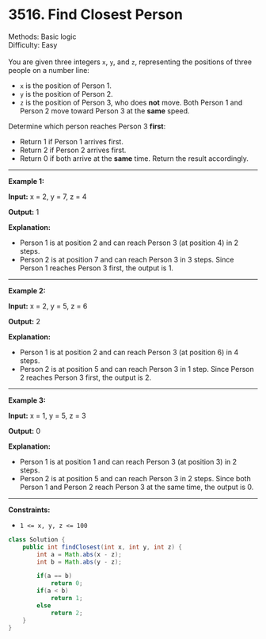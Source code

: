 # 3516. Find Closest Person  

  Methods: Basic logic </br> Difficulty: Easy </br> </br>You are given three integers `x`, `y`, and `z`, representing the positions of three people on a number line:

- `x` is the position of Person 1.
- `y` is the position of Person 2.
- `z` is the position of Person 3, who does **not** move.
Both Person 1 and Person 2 move toward Person 3 at the **same** speed.

Determine which person reaches Person 3 **first**:

- Return 1 if Person 1 arrives first.
- Return 2 if Person 2 arrives first.
- Return 0 if both arrive at the **same** time.
Return the result accordingly.

---

**Example 1:**

**Input:** x = 2, y = 7, z = 4

**Output:** 1

**Explanation:**

- Person 1 is at position 2 and can reach Person 3 (at position 4) in 2 steps.
- Person 2 is at position 7 and can reach Person 3 in 3 steps.
Since Person 1 reaches Person 3 first, the output is 1.

---

**Example 2:**

**Input:** x = 2, y = 5, z = 6

**Output:** 2

**Explanation:**

- Person 1 is at position 2 and can reach Person 3 (at position 6) in 4 steps.
- Person 2 is at position 5 and can reach Person 3 in 1 step.
Since Person 2 reaches Person 3 first, the output is 2.

---

**Example 3:**

**Input:** x = 1, y = 5, z = 3

**Output:** 0

**Explanation:**

- Person 1 is at position 1 and can reach Person 3 (at position 3) in 2 steps.
- Person 2 is at position 5 and can reach Person 3 in 2 steps.
Since both Person 1 and Person 2 reach Person 3 at the same time, the output is 0.

---

**Constraints:**

- `1 <= x, y, z <= 100`
```java
class Solution {
    public int findClosest(int x, int y, int z) {
        int a = Math.abs(x - z);
        int b = Math.abs(y - z);

        if(a == b)
            return 0;
        if(a < b)
            return 1;
        else 
            return 2;
    }
}
```

